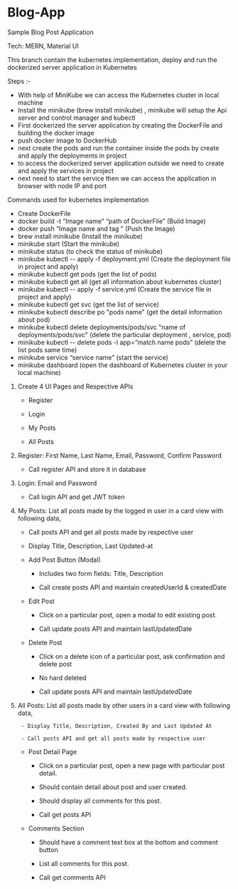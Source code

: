 # Blog-App
Sample Blog Post Application

Tech: MERN, Material UI

This branch contain the kubernetes implementation, deploy and run the dockerized server application in Kubernetes

Steps :-
-	With help of MiniKube we can access the Kubernetes cluster in local machine
-	Install the minikube (brew install minikube) , minikube will setup the Api server and control manager and kubectl
-	First dockerized the server application by creating the DockerFile and building the docker image
-	push docker image to DockerHub
-	next create the pods and run the container inside the pods by create and apply the deployments in project
-	to access the dockerized server application outside we need to create and apply the services in project
-	next need to start the service then we can access the application in browser with node IP and port

Commands used for kubernetes implementation

-	Create DockerFile 
-	docker build -t “Image name”  “path of DockerFile” (Build Image)
-	docker push “Image name and tag ” (Push the Image)
-	brew install minikube  (Install the minikube)
-	minikube start (Start the minikube)
-	minikube status  (to check the status of minikube)
-	minikube kubectl -- apply -f deployment.yml  (Create the deployment file in project and apply)
-	minikube kubectl get pods (get the list of pods)
-	minikube kubectl get all (get all information about kubernetes cluster)
-	minikube kubectl -- apply -f service.yml  (Create the service file in project and apply)
-	minikube kubectl get svc (get the list of service)
-	minikube kubectl describe po "pods name" (get the detail information about pod)
-	minikube kubectl delete deployments/pods/svc "name of deployments/pods/svc" (delete the particular deployment , service, pod)
-	minikube kubectl -- delete pods -l app=”match name pods” (delete the list pods same time)
-	minikube service “service name” (start the service)
-	minikube dashboard (open the dashboard of Kubernetes cluster in your local machine)
 


1. Create 4 UI Pages and Respective APIs

    - Register

    - Login

    - My Posts

    - All Posts

   

2. Register: First Name, Last Name, Email, Password, Confirm Password

    - Call register API and store it in database


3. Login:  Email and Password

    - Call login API and get JWT token


4. My Posts: List all posts made by the logged in user in a card view with following data,

    - Call posts API and get all posts made by respective user

    - Display Title, Description, Last Updated-at


    - Add Post Button (Modal)

        - Includes two form fields: Title, Description

        - Call create posts API and maintain createdUserId & createdDate

    - Edit Post

        - Click on a particular post, open a modal to edit existing post.

        - Call update posts API and maintain lastUpdatedDate

    - Delete Post

        - Click on a delete icon of a particular post, ask confirmation and delete post

        - No hard deleted

        - Call update posts API and maintain lastUpdatedDate


5. All Posts: List all posts made by other users in a card view with following data,

        - Display Title, Description, Created By and Last Updated At

        - Call posts API and get all posts made by respective user

    - Post Detail Page

        - Click on a particular post, open a new page with particular post detail.

        - Should contain detail about post and user created.

        - Should display all comments for this post.

        - Call get posts API


    - Comments Section

        - Should have a comment text box at the bottom and comment button

        - List all comments for this post.

        - Call get comments API
